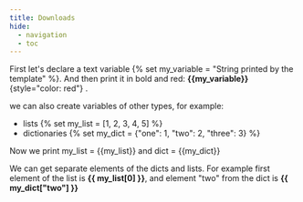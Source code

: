 ```yaml
---
title: Downloads
hide:
  - navigation
  - toc
---
```



<!-- --8<-- "contents/en/pars/index.md:8" -->


First let's declare a text variable {% set my_variable = "String printed by the template" %}. 
And then print it in bold and red:  **{{my_variable}}**{style="color: red"} .  

we can also create variables of other types, for example:

- lists {% set my_list = [1, 2, 3, 4, 5] %}
- dictionaries {% set my_dict = {"one": 1, "two": 2, "three": 3} %}

Now we print my_list = {{my_list}} and dict = {{my_dict}}

We can get separate elements of the dicts and lists. For example first element of the list is **{{ my_list[0] }}**, 
and element "two" from the dict is **{{ my_dict["two"] }}**